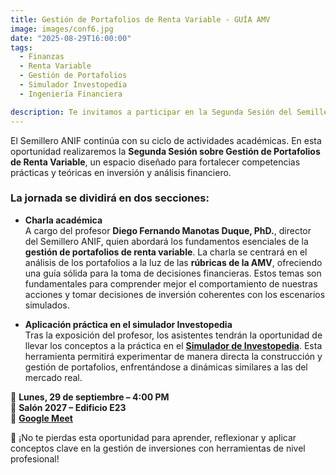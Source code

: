 ```yaml
---
title: Gestión de Portafolios de Renta Variable - GUÍA AMV 
image: images/conf6.jpg
date: "2025-08-29T16:00:00"
tags:  
  - Finanzas  
  - Renta Variable  
  - Gestión de Portafolios  
  - Simulador Investopedia  
  - Ingeniería Financiera  

description: Te invitamos a participar en la Segunda Sesión del Semillero ANIF, donde trabajaremos en la gestión de portafolios de renta variable, combinando práctica con el simulador Investopedia y una charla académica a cargo del director del semillero.
---
```


El Semillero ANIF continúa con su ciclo de actividades académicas. En esta oportunidad realizaremos la **Segunda Sesión sobre Gestión de Portafolios de Renta Variable**, un espacio diseñado para fortalecer competencias prácticas y teóricas en inversión y análisis financiero.  

### **La jornada se dividirá en dos secciones:** ###

-  **Charla académica**  
A cargo del profesor **Diego Fernando Manotas Duque, PhD.**, director del Semillero ANIF, quien abordará los fundamentos esenciales de la **gestión de portafolios de renta variable**. La charla se centrará en el análisis de los portafolios a la luz de las **rúbricas de la AMV**, ofreciendo una guía sólida para la toma de decisiones financieras. Estos temas son fundamentales para comprender mejor el comportamiento de nuestras acciones y tomar decisiones de inversión coherentes con los escenarios simulados.  

-  **Aplicación práctica en el simulador Investopedia**  
Tras la exposición del profesor, los asistentes tendrán la oportunidad de llevar los conceptos a la práctica en el **[Simulador de Investopedia](https://www.investopedia.com/simulator/)**. Esta herramienta permitirá experimentar de manera directa la construcción y gestión de portafolios, enfrentándose a dinámicas similares a las del mercado real.  

📅 **Lunes, 29 de septiembre – 4:00 PM**  
📍 **Salón 2027 – Edificio E23**  
🔗 **[Google Meet](https://meet.google.com/baw-upaz-gqw)**  

🚀 ¡No te pierdas esta oportunidad para aprender, reflexionar y aplicar conceptos clave en la gestión de inversiones con herramientas de nivel profesional!  
